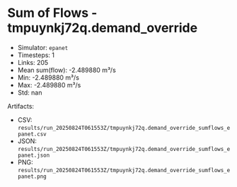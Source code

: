 # Sum of Flows - tmpuynkj72q.demand_override

- Simulator: `epanet`
- Timesteps: 1
- Links: 205
- Mean sum(flow): -2.489880 m³/s
- Min: -2.489880 m³/s
- Max: -2.489880 m³/s
- Std: nan

Artifacts:
- CSV: `results/run_20250824T061553Z/tmpuynkj72q.demand_override_sumflows_epanet.csv`
- JSON: `results/run_20250824T061553Z/tmpuynkj72q.demand_override_sumflows_epanet.json`
- PNG: `results/run_20250824T061553Z/tmpuynkj72q.demand_override_sumflows_epanet.png`